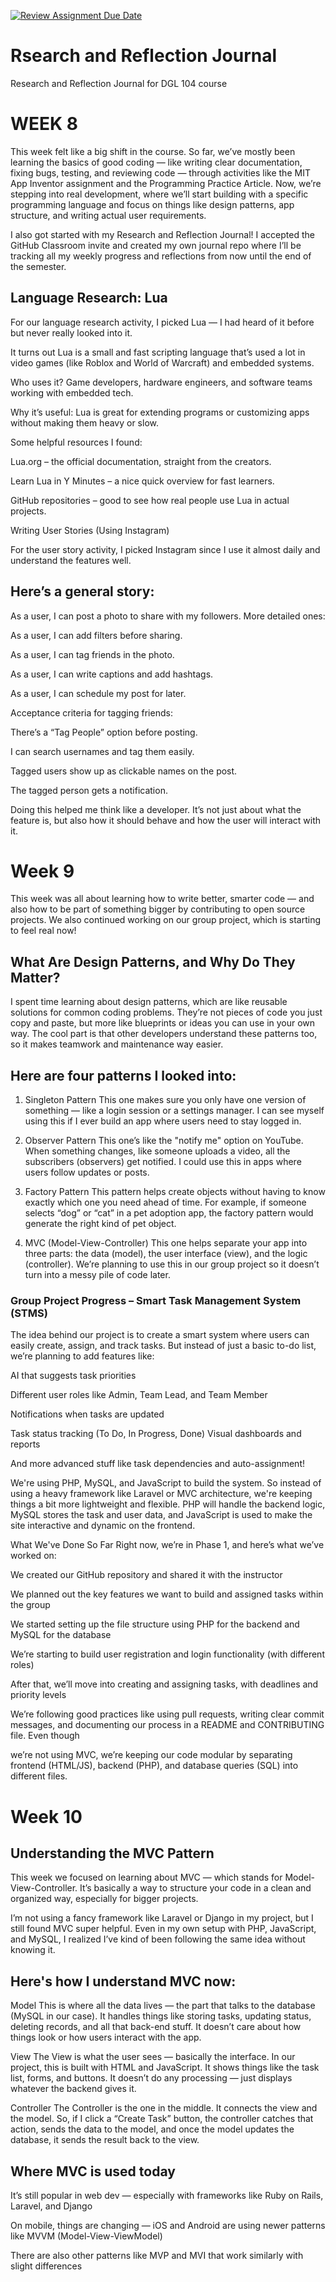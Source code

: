 [![Review Assignment Due Date](https://classroom.github.com/assets/deadline-readme-button-22041afd0340ce965d47ae6ef1cefeee28c7c493a6346c4f15d667ab976d596c.svg)](https://classroom.github.com/a/MMj2nZMu)
# Rsearch and Reflection Journal
Research and Reflection Journal for DGL 104 course

# WEEK 8

This week felt like a big shift in the course. So far, we’ve mostly been learning the basics of good coding — like writing clear documentation, fixing bugs, testing, and reviewing code — through activities like the MIT App Inventor assignment and the Programming Practice Article. Now, we’re stepping into real development, where we’ll start building with a specific programming language and focus on things like design patterns, app structure, and writing actual user requirements.

I also got started with my Research and Reflection Journal! I accepted the GitHub Classroom invite and created my own journal repo where I’ll be tracking all my weekly progress and reflections from now until the end of the semester.

## Language Research: Lua
For our language research activity, I picked Lua — I had heard of it before but never really looked into it. 

It turns out Lua is a small and fast scripting language that’s used a lot in video games (like Roblox and World of Warcraft) and embedded systems.

Who uses it? Game developers, hardware engineers, and software teams working with embedded tech.

Why it’s useful: Lua is great for extending programs or customizing apps without making them heavy or slow.

Some helpful resources I found:

Lua.org – the official documentation, straight from the creators.

Learn Lua in Y Minutes – a nice quick overview for fast learners.

GitHub repositories – good to see how real people use Lua in actual projects.

Writing User Stories (Using Instagram)

For the user story activity, I picked Instagram since I use it almost daily and understand the features well.

## Here’s a general story:

As a user, I can post a photo to share with my followers.
More detailed ones:

As a user, I can add filters before sharing.

As a user, I can tag friends in the photo.

As a user, I can write captions and add hashtags.

As a user, I can schedule my post for later.

Acceptance criteria for tagging friends:

There’s a “Tag People” option before posting.

I can search usernames and tag them easily.

Tagged users show up as clickable names on the post.

The tagged person gets a notification.

Doing this helped me think like a developer. It’s not just about what the feature is, but also how it should behave and how the user will interact with it.


# Week 9 

This week was all about learning how to write better, smarter code — and also how to be part of something bigger by contributing to open source projects. We also continued working on our group project, which is starting to feel real now!

## What Are Design Patterns, and Why Do They Matter?

I spent time learning about design patterns, which are like reusable solutions for common coding problems. They’re not pieces of code you just copy and paste, but more like blueprints or ideas you can use in your own way. The cool part is that other developers understand these patterns too, so it makes teamwork and maintenance way easier.

## Here are four patterns I looked into:

1. Singleton Pattern
This one makes sure you only have one version of something — like a login session or a settings manager. I can see myself using this if I ever build an app where users need to stay logged in.

2. Observer Pattern
This one’s like the "notify me" option on YouTube. When something changes, like someone uploads a video, all the subscribers (observers) get notified. I could use this in apps where users follow updates or posts.

3. Factory Pattern
This pattern helps create objects without having to know exactly which one you need ahead of time. For example, if someone selects “dog” or “cat” in a pet adoption app, the factory pattern would generate the right kind of pet object.

4. MVC (Model-View-Controller)
This one helps separate your app into three parts: the data (model), the user interface (view), and the logic (controller). We’re planning to use this in our group project so it doesn’t turn into a messy pile of code later.

### Group Project Progress – Smart Task Management System (STMS)

The idea behind our project is to create a smart system where users can easily create, assign, and track tasks. But instead of just a basic to-do list, we’re planning to add features like:

AI that suggests task priorities

Different user roles like Admin, Team Lead, and Team Member

Notifications when tasks are updated

Task status tracking (To Do, In Progress, Done)
Visual dashboards and reports

And more advanced stuff like task dependencies and auto-assignment!

We're using PHP, MySQL, and JavaScript to build the system. So instead of using a heavy framework like Laravel or MVC architecture, we're keeping things a bit more lightweight and flexible. PHP will handle the backend logic, MySQL stores the task and user data, and JavaScript is used to make the site interactive and dynamic on the frontend.

 What We've Done So Far
Right now, we’re in Phase 1, and here’s what we’ve worked on:

We created our GitHub repository and shared it with the instructor
 
We planned out the key features we want to build and assigned tasks within the group

We started setting up the file structure using PHP for the backend and MySQL for the database

 We’re starting to build user registration and login functionality (with different roles)
 
After that, we’ll move into creating and assigning tasks, with deadlines and priority levels

We’re following good practices like using pull requests, writing clear commit messages, and documenting our process in a README and CONTRIBUTING file. Even though 

we’re not using MVC, we’re keeping our code modular by separating frontend (HTML/JS), backend (PHP), and database queries (SQL) into different files.

# Week 10

## Understanding the MVC Pattern

This week we focused on learning about MVC — which stands for Model-View-Controller. It’s basically a way to structure your code in a clean and organized way, especially for bigger projects.

I’m not using a fancy framework like Laravel or Django in my project, but I still found MVC super helpful. Even in my own setup with PHP, JavaScript, and MySQL, I realized I’ve kind of been following the same idea without knowing it.

## Here's how I understand MVC now:

Model
This is where all the data lives — the part that talks to the database (MySQL in our case). It handles things like storing tasks, updating status, deleting records, and all that back-end stuff. It doesn’t care about how things look or how users interact with the app.

View
The View is what the user sees — basically the interface. In our project, this is built with HTML and JavaScript. It shows things like the task list, forms, and buttons. It doesn’t do any processing — just displays whatever the backend gives it.

Controller
The Controller is the one in the middle. It connects the view and the model. So, if I click a “Create Task” button, the controller catches that action, sends the data to the model, and once the model updates the database, it sends the result back to the view.

## Where MVC is used today

It’s still popular in web dev — especially with frameworks like Ruby on Rails, Laravel, and Django

On mobile, things are changing — iOS and Android are using newer patterns like MVVM (Model-View-ViewModel)

There are also other patterns like MVP and MVI that work similarly with slight differences
